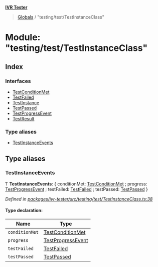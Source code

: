 **[IVR Tester](../README.md)**

> [Globals](../README.md) / "testing/test/TestInstanceClass"

# Module: "testing/test/TestInstanceClass"

## Index

### Interfaces

* [TestConditionMet](../interfaces/_testing_test_testinstanceclass_.testconditionmet.md)
* [TestFailed](../interfaces/_testing_test_testinstanceclass_.testfailed.md)
* [TestInstance](../interfaces/_testing_test_testinstanceclass_.testinstance.md)
* [TestPassed](../interfaces/_testing_test_testinstanceclass_.testpassed.md)
* [TestProgressEvent](../interfaces/_testing_test_testinstanceclass_.testprogressevent.md)
* [TestResult](../interfaces/_testing_test_testinstanceclass_.testresult.md)

### Type aliases

* [TestInstanceEvents](_testing_test_testinstanceclass_.md#testinstanceevents)

## Type aliases

### TestInstanceEvents

Ƭ  **TestInstanceEvents**: { conditionMet: [TestConditionMet](../interfaces/_testing_test_testinstanceclass_.testconditionmet.md) ; progress: [TestProgressEvent](../interfaces/_testing_test_testinstanceclass_.testprogressevent.md) ; testFailed: [TestFailed](../interfaces/_testing_test_testinstanceclass_.testfailed.md) ; testPassed: [TestPassed](../interfaces/_testing_test_testinstanceclass_.testpassed.md)  }

*Defined in [packages/ivr-tester/src/testing/test/TestInstanceClass.ts:38](https://github.com/SketchingDev/ivr-tester/blob/d4b858b/packages/ivr-tester/src/testing/test/TestInstanceClass.ts#L38)*

#### Type declaration:

Name | Type |
------ | ------ |
`conditionMet` | [TestConditionMet](../interfaces/_testing_test_testinstanceclass_.testconditionmet.md) |
`progress` | [TestProgressEvent](../interfaces/_testing_test_testinstanceclass_.testprogressevent.md) |
`testFailed` | [TestFailed](../interfaces/_testing_test_testinstanceclass_.testfailed.md) |
`testPassed` | [TestPassed](../interfaces/_testing_test_testinstanceclass_.testpassed.md) |
